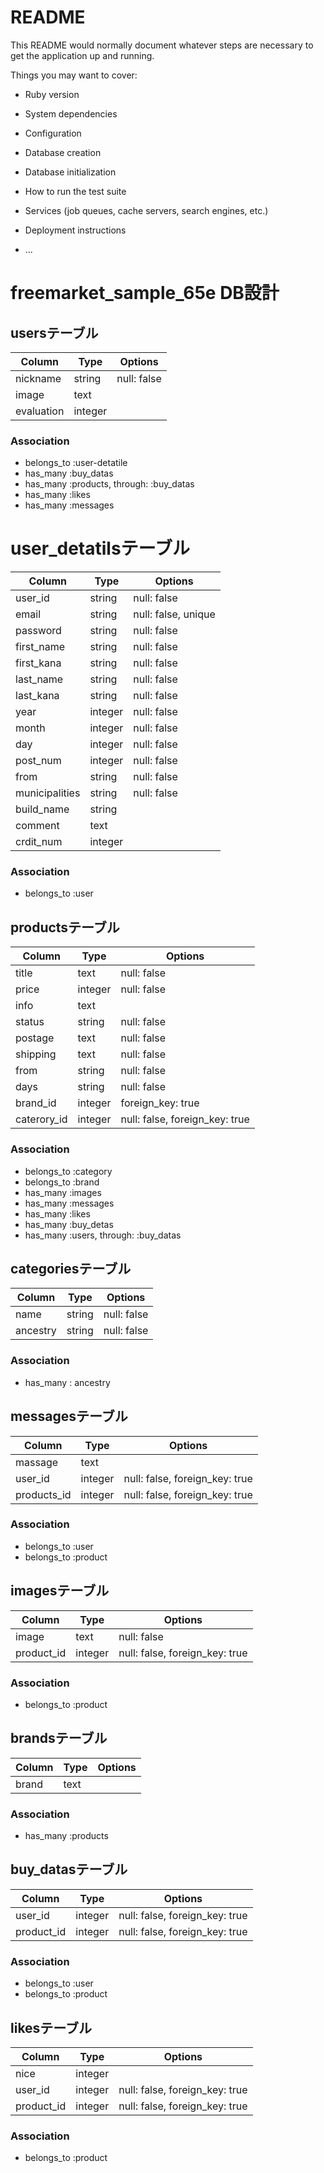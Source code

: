 # README

This README would normally document whatever steps are necessary to get the
application up and running.

Things you may want to cover:

* Ruby version

* System dependencies

* Configuration

* Database creation

* Database initialization

* How to run the test suite

* Services (job queues, cache servers, search engines, etc.)

* Deployment instructions

* ...

# freemarket_sample_65e DB設計

## usersテーブル
|Column|Type|Options|
|------|----|-------|
|nickname|string|null: false|
|image|text||
|evaluation|integer||
### Association
- belongs_to :user-detatile
- has_many :buy_datas
- has_many :products, through: :buy_datas
- has_many :likes
- has_many :messages

# user_detatilsテーブル
|Column|Type|Options|
|------|----|-------|
|user_id|string|null: false|
|email|string|null: false, unique|
|password|string|null: false||
|first_name|string|null: false|
|first_kana|string|null: false|
|last_name|string|null: false|
|last_kana|string|null: false|
|year|integer|null: false|
|month|integer|null: false|
|day|integer|null: false|
|post_num|integer|null: false|
|from|string|null: false|
|municipalities|string|null: false|
|build_name|string||
|comment|text||
|crdit_num|integer||
### Association
- belongs_to :user

## productsテーブル
|Column|Type|Options|
|------|----|-------|
|title|text|null: false|
|price|integer|null: false|
|info|text||
|status|string|null: false|
|postage|text|null: false|
|shipping|text|null: false|
|from|string|null: false|
|days|string|null: false|
|brand_id|integer|foreign_key: true|
|caterory_id|integer|null: false, foreign_key: true|
### Association
- belongs_to :category
- belongs_to :brand
- has_many :images
- has_many :messages
- has_many :likes
- has_many :buy_detas
- has_many :users, through: :buy_datas

## categoriesテーブル
|Column|Type|Options|
|------|----|-------|
|name|string|null: false|
|ancestry|string|null: false|
### Association
- has_many : ancestry

## messagesテーブル
|Column|Type|Options|
|------|----|-------|
|massage|text||
|user_id|integer|null: false, foreign_key: true|
|products_id|integer|null: false, foreign_key: true|
### Association
- belongs_to :user
- belongs_to :product

## imagesテーブル
|Column|Type|Options|
|------|----|-------|
|image|text|null: false|
|product_id|integer|null: false, foreign_key: true|
### Association
- belongs_to :product

## brandsテーブル
|Column|Type|Options|
|------|----|-------|
|brand|text||
### Association
- has_many :products

## buy_datasテーブル
|Column|Type|Options|
|------|----|-------|
|user_id|integer|null: false, foreign_key: true|
|product_id|integer|null: false, foreign_key: true|
### Association
- belongs_to :user
- belongs_to :product

## likesテーブル
|Column|Type|Options|
|------|----|-------|
|nice|integer||
|user_id|integer|null: false, foreign_key: true|
|product_id|integer|null: false, foreign_key: true|
### Association
- belongs_to :product